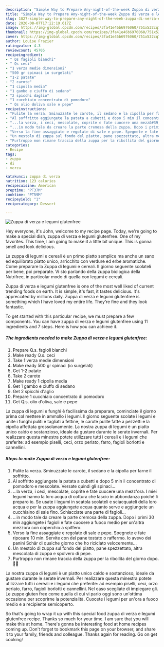 ```yaml
---
description: "Simple Way to Prepare Any-night-of-the-week Zuppa di verza e legumi glutenfree"
title: "Simple Way to Prepare Any-night-of-the-week Zuppa di verza e legumi glutenfree"
slug: 1827-simple-way-to-prepare-any-night-of-the-week-zuppa-di-verza-e-legumi-glutenfree
date: 2020-08-07T17:22:10.617Z
image: https://img-global.cpcdn.com/recipes/3fa41e46b6976060/751x532cq70/zuppa-di-verza-e-legumi-glutenfree-recipe-main-photo.jpg
thumbnail: https://img-global.cpcdn.com/recipes/3fa41e46b6976060/751x532cq70/zuppa-di-verza-e-legumi-glutenfree-recipe-main-photo.jpg
cover: https://img-global.cpcdn.com/recipes/3fa41e46b6976060/751x532cq70/zuppa-di-verza-e-legumi-glutenfree-recipe-main-photo.jpg
author: Louise Frazier
ratingvalue: 4.3
reviewcount: 45705
recipeingredient:
- " Qs fagioli bianchi"
- " Qs ceci"
- "1 verza medie dimensioni"
- "500 gr spinaci io surgelati"
- "1-2 patate"
- "2 carote"
- "1 cipolla media"
- "1 gambo e ciuffo di sedano"
- "2 spicchi daglio"
- "1 cucchiaio concentrato di pomodoro"
- " Qs olio doliva sale e pepe"
recipeinstructions:
- "Pulite la verza. Sminuzzate le carote, il sedano e la cipolla per farne il soffritto."
- "Al soffritto aggiungete la patata a cubetti e dopo 5 min il concentrato di pomodoro e mescolate. Versate quindi gli spinaci..."
- "...la verza, i ceci, mescolate, coprite e fate cuocere una mezz&#39;ora. I miei legumi hanno la loro acqua di cottura che lascio in abbondanza poiché li preparo io. Se usate i legumi in scatola scolateli e sciacquateli della loro acqua e per la zuppa aggiungete acqua quanto serve e aggiungete un cucchiaino di sale fino. Schiacciate una parte di fagioli..."
- "...in modo tale da creare la parte cremosa della zuppa. Dopo i primi 30 min aggiungete i fagioli e fate cuocere a fuoco medio per un&#39;altra mezzora con coperchio a spiffero."
- "Verso la fine assaggiate e regolate di sale e pepe. Spegnete e fate riposare 10 min. Servite con del pane tostato o raffermo. Io avevo dei panini Schär di qualche giorno che ho riciclato velocemente..."
- "Un mestolo di zuppa sul fondo del piatto, pane spezzettato, altra mescolata di zuppa e spolvero di pepe."
- "Purtroppo non rimane traccia della zuppa per la ribollita del giorno dopo. 💁‍♀️"
categories:
- Recipe
tags:
- zuppa
- di
- verza

katakunci: zuppa di verza 
nutrition: 123 calories
recipecuisine: American
preptime: "PT37M"
cooktime: "PT59M"
recipeyield: "1"
recipecategory: Dessert

---
```



![Zuppa di verza e legumi glutenfree](https://img-global.cpcdn.com/recipes/3fa41e46b6976060/751x532cq70/zuppa-di-verza-e-legumi-glutenfree-recipe-main-photo.jpg)

Hey everyone, it's John, welcome to my recipe page. Today, we're going to make a special dish, zuppa di verza e legumi glutenfree. One of my favorites. This time, I am going to make it a little bit unique. This is gonna smell and look delicious.

La zuppa di legumi e cereali è un primo piatto semplice ma anche un sano ed equilibrato piatto unico, arricchito con verdure ed erbe aromatiche. Come preparare la Zuppa di legumi e cereali. Il giorno seguente scolateli per bene, poi preparate. Vi sto parlando della zuppa biologica della Nutrifree, in particolar modo di quella con legumi e cereali.

Zuppa di verza e legumi glutenfree is one of the most well liked of current trending foods on earth. It is simple, it's fast, it tastes delicious. It's appreciated by millions daily. Zuppa di verza e legumi glutenfree is something which I have loved my entire life. They're fine and they look fantastic.


To get started with this particular recipe, we must prepare a few components. You can have zuppa di verza e legumi glutenfree using 11 ingredients and 7 steps. Here is how you can achieve it.

<!--inarticleads1-->

##### The ingredients needed to make Zuppa di verza e legumi glutenfree:

1. Prepare  Q.s. fagioli bianchi
1. Make ready  Q.s. ceci
1. Take 1 verza medie dimensioni
1. Make ready 500 gr spinaci (io surgelati)
1. Get 1-2 patate
1. Take 2 carote
1. Make ready 1 cipolla media
1. Get 1 gambo e ciuffo di sedano
1. Get 2 spicchi d&#39;aglio
1. Prepare 1 cucchiaio concentrato di pomodoro
1. Get  Q.s. olio d&#39;oliva, sale e pepe


La zuppa di legumi e funghi è facilissima da preparare, cominciate il giorno prima col mettere in ammollo i legumi. Il giorno seguente scolate i legumi e unite i funghi puliti e tagliati a fettine, le carote pulite fatte a pezzetti e la cipolla affettata grossolanamente. La nostra zuppa di legumi è un piatto unico caldo e sostanzioso, ideale da gustare durante le serate invernali. Per realizzare questa minestra potete utilizzare tutti i cereali e i legumi che preferite: ad esempio piselli, ceci, orzo perlato, farro, fagioli borlotti e cannellini. 

<!--inarticleads2-->

##### Steps to make Zuppa di verza e legumi glutenfree:

1. Pulite la verza. Sminuzzate le carote, il sedano e la cipolla per farne il soffritto.
1. Al soffritto aggiungete la patata a cubetti e dopo 5 min il concentrato di pomodoro e mescolate. Versate quindi gli spinaci...
1. ...la verza, i ceci, mescolate, coprite e fate cuocere una mezz&#39;ora. I miei legumi hanno la loro acqua di cottura che lascio in abbondanza poiché li preparo io. Se usate i legumi in scatola scolateli e sciacquateli della loro acqua e per la zuppa aggiungete acqua quanto serve e aggiungete un cucchiaino di sale fino. Schiacciate una parte di fagioli...
1. ...in modo tale da creare la parte cremosa della zuppa. Dopo i primi 30 min aggiungete i fagioli e fate cuocere a fuoco medio per un&#39;altra mezzora con coperchio a spiffero.
1. Verso la fine assaggiate e regolate di sale e pepe. Spegnete e fate riposare 10 min. Servite con del pane tostato o raffermo. Io avevo dei panini Schär di qualche giorno che ho riciclato velocemente...
1. Un mestolo di zuppa sul fondo del piatto, pane spezzettato, altra mescolata di zuppa e spolvero di pepe.
1. Purtroppo non rimane traccia della zuppa per la ribollita del giorno dopo. 💁‍♀️


La nostra zuppa di legumi è un piatto unico caldo e sostanzioso, ideale da gustare durante le serate invernali. Per realizzare questa minestra potete utilizzare tutti i cereali e i legumi che preferite: ad esempio piselli, ceci, orzo perlato, farro, fagioli borlotti e cannellini. Nel caso scegliate di impiegare gli. Le zuppe gluten free come quella di cui vi parlo oggi sono un&#39;ottima occasione per scoprirne la potenzialità. Cuocete i legumi per un&#39;ora a fuoco medio e a recipiente semicoperto. 

So that's going to wrap it up with this special food zuppa di verza e legumi glutenfree recipe. Thanks so much for your time. I am sure that you will make this at home. There's gonna be interesting food at home recipes coming up. Don't forget to bookmark this page on your browser, and share it to your family, friends and colleague. Thanks again for reading. Go on get cooking!
